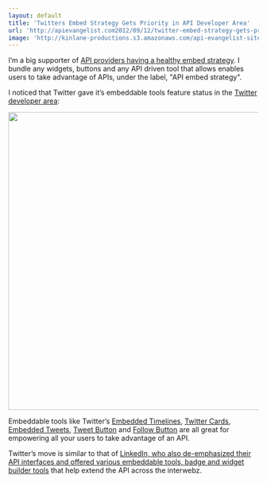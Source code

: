 ```yaml
---
layout: default
title: 'Twitters Embed Strategy Gets Priority in API Developer Area'
url: 'http://apievangelist.com2012/09/12/twitter-embed-strategy-gets-priority-in-api-developer-area/'
image: 'http://kinlane-productions.s3.amazonaws.com/api-evangelist-site/blog/twitter-bird-light.png'
---
```



<p>
     I’m a big supporter of <a title="API providers having a healthy embed strategy" href="/2011/05/04/does-your-e-commerce-marketplace-have-an-embed-strategy/">API providers having a healthy embed strategy</a>. I bundle any widgets, buttons and any API driven tool that allows enables users to take advantage of APIs, under the label, "API embed strategy".
</p>
<p>
     I noticed that Twitter gave it’s embeddable tools feature status in the <a href="https://dev.twitter.com/">Twitter developer area</a>:
</p>
<p>
     <a href="https://dev.twitter.com/" target="_blank"><img src="https://s3.amazonaws.com/kinlane-productions/twitter/Twitter-Developers-Embed.png"  width="600" /></a>
</p>
<p>
     Embeddable tools like Twitter’s <a href="https://dev.twitter.com/docs/embedded-timelines">Embedded Timelines</a>, <a href="https://dev.twitter.com/docs/cards">Twitter Cards</a>, <a href="https://dev.twitter.com/docs/embedded-tweets">Embedded Tweets</a>, <a href="https://dev.twitter.com/docs/tweet-button">Tweet Button</a> and <a href="https://dev.twitter.com/docs/follow-button">Follow Button</a> are all great for empowering all your users to take advantage of an API.
</p>
<p>
     Twitter’s move is similar to that of <a href="/2011/04/13/linkedin-api-platform-and-the-evolution-of-the-api/">LinkedIn, who also de-emphasized their API interfaces and offered various embeddable tools, badge and widget builder tools</a> that help extend the API across the interwebz.
</p>
